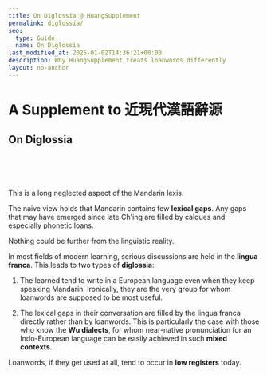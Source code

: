 ```yaml
---
title: On Diglossia @ HuangSupplement
permalink: diglossia/
seo:
  type: Guide
  name: On Diglossia
last_modified_at: 2025-01-02T14:36:21+00:00
description: Why HuangSupplement treats loanwords differently
layout: no-anchor
---
```

# A Supplement to 近現代漢語辭源
## On Diglossia
&nbsp;  
&nbsp;  
&nbsp;  
&nbsp;  
This is a long neglected aspect of the Mandarin lexis.

The naive view holds that Mandarin contains few **lexical gaps**. Any gaps that may have emerged since late Ch'ing are filled by calques and especially phonetic loans.

Nothing could be further from the linguistic reality.

In most fields of modern learning, serious discussions are held in the **lingua franca**. This leads to two types of **diglossia**:

1) The learned tend to write in a European language even when they keep speaking Mandarin. Ironically, they are the very group for whom loanwords are supposed to be most useful.

2) The lexical gaps in their conversation are filled by the lingua franca directly rather than by loanwords. This is particularly the case with those who know the **Wu dialects**, for whom near-native pronunciation for an Indo-European language can be easily achieved in such **mixed contexts**.

Loanwords, if they get used at all, tend to occur in **low registers** today.
